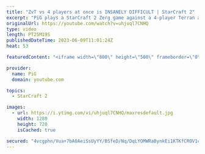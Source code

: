 ```yaml
---
title: "ZvT vs 4 players at once is INSANELY DIFFICULT | StarCraft 2"
excerpt: "PiG plays a StarCraft 2 Zerg game against a 4-player Terran archon of his Twitch viewers. Turns out playing ZvT against 4 pairs of hands is insanely hard -- 🐷 Second Channel for Learning StarCraft 2: https://www.youtube.com/c/PiGRandom 🐷 Third Channel for Daily Pro Casts: https://www.youtube.com/c/PiGCasts"
originalUrl: https://youtube.com/watch?v=uhjuql7CNHQ
type: video
length: PT25M19S
publishedDateTime: 2023-06-09T11:01:24Z
heat: 53

featuredContent: "<iframe width=\"800\" height=\"500\" frameborder=\"0\" src=\"https://www.youtube.com/embed/uhjuql7CNHQ\" allow=\"accelerometer; autoplay; encrypted-media; gyroscope; picture-in-picture\" allowfullscreen></iframe>"

provider:
  name: PiG
  domain: youtube.com

topics:
  - StarCraft 2

images:
  - url: https://i.ytimg.com/vi/uhjuql7CNHQ/maxresdefault.jpg
    width: 1280
    height: 720
    isCached: true

secured: "4vcgphn/Vua+7bAOAeiSsUyYY/BSfeD/Nq/DqLYOMWRaBynkEi1KTKfCROV1cEXDhQ0Jr+JjKuxtFb3wNwi/vY3QMMdseGG2lNF9zmgGXHahAnuO8of+Age2I29EBLO89aHypOT6zRQL0Pd9+THRSBFRHLrgNf98AEmReoPXT1qtkUiFz5oIzIar1FNQLwNkEgYZ+a0ey/dLgQ0UBg6drGSf/WB3Shf8IB1vdMqF9e5GRinxhFUJirddiOF2mw78RBWcEsN+jU9+y2ihEUG+RPob73plp+206UjGYFlgDlDo4Esfs6Dn1j9KPVaSqC/LdhEdiycUmHV9ouKEYVuHdaqDku190XnCb7MkVIOnycec9n0zAAFEmpuJPNAX8Bzx6mNxH5C82bXs14v7VOencw==;uxXYSjr9oKFS7L+Slh/3GA=="
---
```


